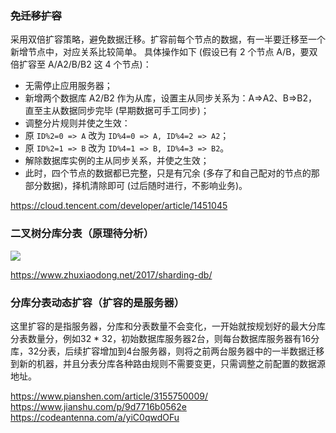 ### ~~免迁移扩容~~

采用双倍扩容策略，避免数据迁移。扩容前每个节点的数据，有一半要迁移至一个新增节点中，对应关系比较简单。 具体操作如下 (假设已有 2 个节点 A/B，要双倍扩容至 A/A2/B/B2 这 4 个节点)：

-   无需停止应用服务器；
-   新增两个数据库 A2/B2 作为从库，设置主从同步关系为：A=>A2、B=>B2，直至主从数据同步完毕 (早期数据可手工同步)；
-   调整分片规则并使之生效： 
-   原 `ID%2=0 => A` 改为 `ID%4=0 => A, ID%4=2 => A2`；
-    原 `ID%2=1 => B` 改为 `ID%4=1 => B, ID%4=3 => B2`。
-   解除数据库实例的主从同步关系，并使之生效；
-   此时，四个节点的数据都已完整，只是有冗余 (多存了和自己配对的节点的那部分数据)，择机清除即可 (过后随时进行，不影响业务)。

https://cloud.tencent.com/developer/article/1451045

### 二叉树分库分表（原理待分析）

![](https://blog-1258875084.cos.ap-guangzhou.myqcloud.com/picGoImg202112161020153.png)

https://www.zhuxiaodong.net/2017/sharding-db/

### 分库分表动态扩容（扩容的是服务器）

这里扩容的是指服务器，分库和分表数量不会变化，一开始就按规划好的最大分库分表数量分，例如32 * 32，初始数据库服务器2台，则每台数据库服务器有16分库，32分表，后续扩容增加到4台服务器，则将之前两台服务器中的一半数据迁移到新的机器，并且分表分库各种路由规则不需要变更，只需调整之前配置的数据源地址。

https://www.pianshen.com/article/3155750009/
https://www.jianshu.com/p/9d7716b0562e
https://codeantenna.com/a/yiC0qwdOFu







